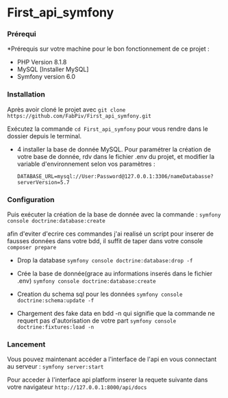 # First_api_symfony
  ### Prérequi

*Prérequis sur votre machine pour le bon fonctionnement de ce projet : 
- PHP Version 8.1.8 
- MySQL [Installer MySQL]
- Symfony version 6.0

### Installation

Après avoir cloné le projet avec ``git clone https://github.com/FabPiv/First_api_symfony.git``

Exécutez la commande ``cd First_api_symfony`` pour vous rendre dans le dossier depuis le terminal.


- 4 installer la base de donnée MySQL. 
   Pour paramétrer la création de votre base de donnée, rdv dans le fichier .env du projet, et modifier la variable d'environnement selon vos paramètres : 

  ``DATABASE_URL=mysql://User:Password@127.0.0.1:3306/nameDatabasse?serverVersion=5.7``
  
  
### Configuration


   Puis exécuter la création de la base de donnée avec la commande : ``symfony console doctrine:database:create``

afin d'eviter d'ecrire ces commandes j'ai realisé un script pour inserer de fausses données dans votre bdd, il suffit de taper dans votre console `composer prepare`


- Drop la database                                                              ``symfony console doctrine:database:drop -f``

- Crée la base de donnée(grace au informations inserés dans le fichier .env)     ``symfony console doctrine:database:create``

- Creation du schema sql pour les données                                        ``symfony console doctrine:schema:update -f``

- Chargement des fake data en bdd -n qui signifie que la commande ne requert pas d'autorisation de votre part       ``symfony console doctrine:fixtures:load -n``

### Lancement

Vous pouvez maintenant accéder a l'interface de l'api en vous connectant au serveur : ``symfony server:start``

Pour acceder à l'interface api platform inserer la requete suivante dans votre navigateur ``http://127.0.0.1:8000/api/docs``

